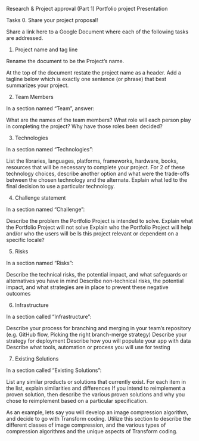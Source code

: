 Research & Project approval (Part 1)
Portfolio project
Presentation

Tasks
0. Share your project proposal!

Share a link here to a Google Document where each of the following tasks are addressed.


1. Project name and tag line

Rename the document to be the Project’s name.

At the top of the document restate the project name as a header. Add a tagline below which is exactly one sentence (or phrase) that best summarizes your project.


2. Team Members

In a section named “Team”, answer:

What are the names of the team members?
What role will each person play in completing the project?
Why have those roles been decided?


3. Technologies

In a section named “Technologies”:

List the libraries, languages, platforms, frameworks, hardware, books, resources that will be necessary to complete your project.
For 2 of these technology choices, describe another option and what were the trade-offs between the chosen technology and the alternate. Explain what led to the final decision to use a particular technology.


4. Challenge statement

In a section named “Challenge”:

Describe the problem the Portfolio Project is intended to solve.
Explain what the Portfolio Project will not solve
Explain who the Portfolio Project will help and/or who the users will be
Is this project relevant or dependent on a specific locale?


5. Risks

In a section named “Risks”:

Describe the technical risks, the potential impact, and what safeguards or alternatives you have in mind
Describe non-technical risks, the potential impact, and what strategies are in place to prevent these negative outcomes


6. Infrastructure

In a section called “Infrastructure”:

Describe your process for branching and merging in your team’s repository (e.g. GitHub flow, Picking the right branch-merge strategy)
Describe your strategy for deployment
Describe how you will populate your app with data
Describe what tools, automation or process you will use for testing


7. Existing Solutions

In a section called “Existing Solutions”:

List any similar products or solutions that currently exist.
For each item in the list, explain similarities and differences
If you intend to reimplement a proven solution, then describe the various proven solutions and why you chose to reimplement based on a particular specification.

As an example, lets say you will develop an image compression algorithm, and decide to go with Transform coding. Utilize this section to describe the different classes of image compression, and the various types of compression algorithms and the unique aspects of Transform coding.


